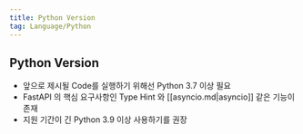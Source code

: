 ```yaml
---
title: Python Version
tag: Language/Python
---
```


## Python Version

- 앞으로 제시될 Code를 실행하기 위해선 Python 3.7 이상 필요
- FastAPI 의 핵심 요구사항인 Type Hint 와 [[asyncio.md|asyncio]] 같은 기능이 존재
- 지원 기간이 긴 Python 3.9 이상 사용하기를 권장

